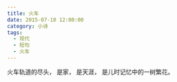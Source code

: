 ```yaml
---
title: 火车
date: 2015-07-10 12:00:00
category: 小诗
tags:
  - 现代
  - 短句
  - 火车
---
```


火车轨道的尽头，
是家，
是天涯，
是儿时记忆中的一树繁花。

<!--more-->

